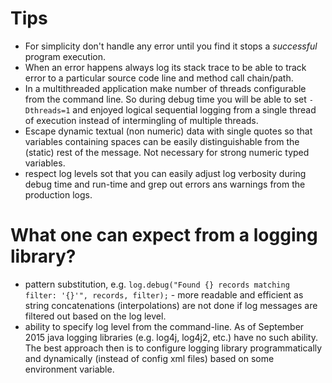 # Tips
- For simplicity don't handle any error until you find it stops a *successful* program execution.
- When an error happens always log its stack trace to be able to track error to a particular source code line and method call chain/path.
- In a multithreaded application make number of threads configurable from the command line. So during debug time you will be able to set `-Dthreads=1` and enjoyed logical sequential logging from a single thread of execution instead of intermingling of multiple threads.
- Escape dynamic textual (non numeric) data with single quotes so that variables containing spaces can be easily distinguishable from the (static) rest of the message. Not necessary for strong numeric typed variables.
- respect log levels sot that you can easily adjust log verbosity during debug time and run-time and grep out errors ans warnings from the production logs.

# What one can expect from a logging library?
- pattern substitution, e.g. `log.debug("Found {} records matching filter: '{}'", records, filter);` - more readable and efficient as string concatenations (interpolations) are not done if log messages are filtered out based on the log level.
- ability to specify log level from the command-line. As of September 2015 java logging libraries (e.g. log4j, log4j2, etc.) have no such ability. The best approach then is to configure logging library programmatically and dynamically (instead of config xml files) based on some environment variable.

